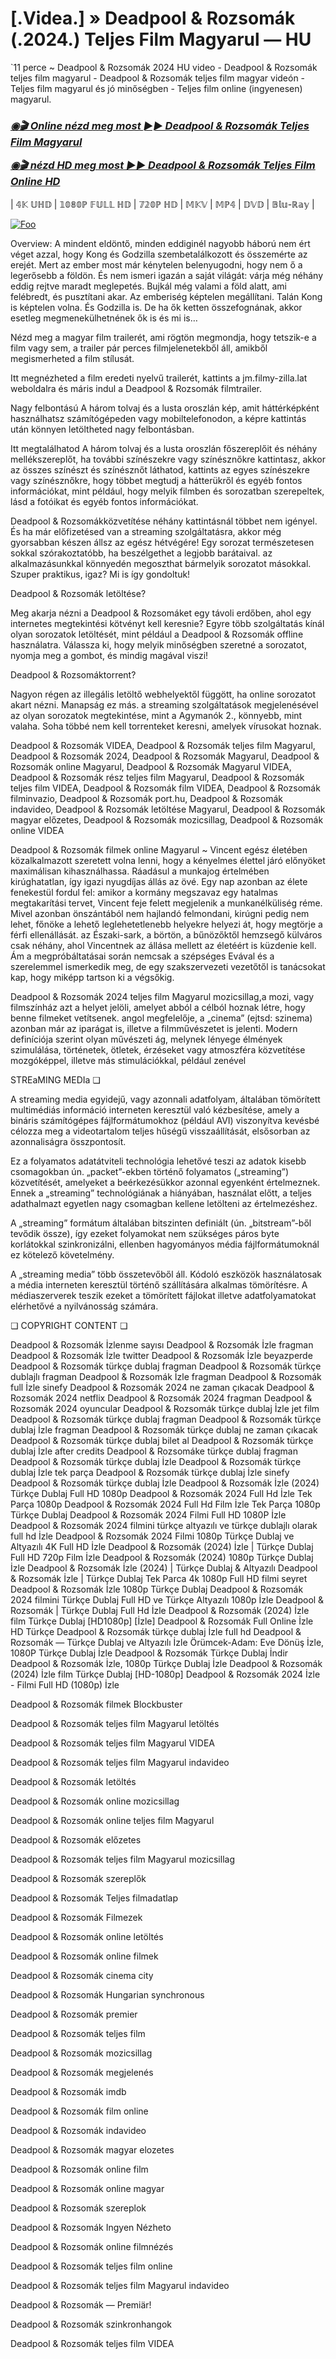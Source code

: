 # [.Videa.] » Deadpool & Rozsomák (.2024.) Teljes Film Magyarul — HU

`11 perce ~ Deadpool & Rozsomák 2024 HU video - Deadpool & Rozsomák teljes film magyarul - Deadpool & Rozsomák teljes film magyar videón - Teljes film magyarul és jó minőségben - Teljes film online (ingyenesen) magyarul.

<b><i><h3> <a href="https://filmhd.cloud/hu/movie/533535/deadpool-wolverine-gitup" rel="nofollow">◉🎬 Online nézd meg most ►► Deadpool & Rozsomák Teljes Film Magyarul</a></b></i></h>

<b><i><h> <a href="https://filmhd.cloud/hu/movie/533535/deadpool-wolverine-gitup" rel="nofollow">◉🎬 nézd HD meg most ►► Deadpool & Rozsomák Teljes Film Online HD</a></b></i></h3>

| 𝟜𝕂 𝕌ℍ𝔻 | 𝟙𝟘𝟠𝟘ℙ 𝔽𝕌𝕃𝕃 ℍ𝔻 | 𝟟𝟚𝟘ℙ ℍ𝔻 | 𝕄𝕂𝕍 | 𝕄ℙ𝟜 | 𝔻𝕍𝔻 | 𝔹𝕝𝕦-ℝ𝕒𝕪 |

<a href="https://filmhd.cloud/hu/movie/533535/deadpool-wolverine-gitup" rel="nofollow"><img src="https://camo.githubusercontent.com/917e6ed5c302499242165dcc02bdbce85c075fd21b35918eb9c0b771855261b8/68747470733a2f2f7374617469632e7769787374617469632e636f6d2f6d656469612f6232343966395f61646163386637306662336634356238383639313639366337376465313866337e6d76322e676966" alt="Foo" style="max-width: 100%;"></a>

Overview: A mindent eldöntő, minden eddiginél nagyobb háború nem ért véget azzal, hogy Kong és Godzilla szembetalálkozott és összemérte az erejét. Mert az ember most már kénytelen belenyugodni, hogy nem ő a legerősebb a földön. És nem ismeri igazán a saját világát: várja még néhány eddig rejtve maradt meglepetés. Bujkál még valami a föld alatt, ami felébredt, és pusztítani akar. Az emberiség képtelen megállítani. Talán Kong is képtelen volna. És Godzilla is. De ha ők ketten összefognának, akkor esetleg megmenekülhetnének ők is és mi is…

Nézd meg a magyar film trailerét, ami rögtön megmondja, hogy tetszik-e a film vagy sem, a trailer pár perces filmjelenetekből áll, amikből megismerheted a film stílusát.

Itt megnézheted a film eredeti nyelvű trailerét, kattints a jm.filmy-zilla.lat weboldalra és máris indul a Deadpool & Rozsomák filmtrailer.

Nagy felbontású A három tolvaj és a lusta oroszlán kép, amit háttérképként használhatsz számítógépeden vagy mobiltelefonodon, a képre kattintás után könnyen letöltheted nagy felbontásban.

Itt megtalálhatod A három tolvaj és a lusta oroszlán főszereplőit és néhány mellékszereplőt, ha további színészekre vagy színésznőkre kattintasz, akkor az összes színészt és színésznőt láthatod, kattints az egyes színészekre vagy színésznőkre, hogy többet megtudj a hátterükről és egyéb fontos információkat, mint például, hogy melyik filmben és sorozatban szerepeltek, lásd a fotóikat és egyéb fontos információkat.

Deadpool & Rozsomákközvetítése néhány kattintásnál többet nem igényel. És ha már előfizetésed van a streaming szolgáltatásra, akkor még gyorsabban készen állsz az egész hétvégére! Egy sorozat természetesen sokkal szórakoztatóbb, ha beszélgethet a legjobb barátaival. az alkalmazásunkkal könnyedén megoszthat bármelyik sorozatot másokkal. Szuper praktikus, igaz? Mi is így gondoltuk!

Deadpool & Rozsomák letöltése?

Meg akarja nézni a Deadpool & Rozsomáket egy távoli erdőben, ahol egy internetes megtekintési kötvényt kell keresnie? Egyre több szolgáltatás kínál olyan sorozatok letöltését, mint például a Deadpool & Rozsomák offline használatra. Válassza ki, hogy melyik minőségben szeretné a sorozatot, nyomja meg a gombot, és mindig magával viszi!

Deadpool & Rozsomáktorrent?

Nagyon régen az illegális letöltő webhelyektől függött, ha online sorozatot akart nézni. Manapság ez más. a streaming szolgáltatások megjelenésével az olyan sorozatok megtekintése, mint a Agymanók 2., könnyebb, mint valaha. Soha többé nem kell torrenteket keresni, amelyek vírusokat hoznak.

Deadpool & Rozsomák VIDEA, Deadpool & Rozsomák teljes film Magyarul, Deadpool & Rozsomák 2024, Deadpool & Rozsomák Magyarul, Deadpool & Rozsomák online Magyarul, Deadpool & Rozsomák Magyarul VIDEA, Deadpool & Rozsomák rész teljes film Magyarul, Deadpool & Rozsomák teljes film VIDEA, Deadpool & Rozsomák film VIDEA, Deadpool & Rozsomák filminvazio, Deadpool & Rozsomák port.hu, Deadpool & Rozsomák indavideo, Deadpool & Rozsomák letöltése Magyarul, Deadpool & Rozsomák magyar előzetes, Deadpool & Rozsomák mozicsillag, Deadpool & Rozsomák online VIDEA

Deadpool & Rozsomák filmek online Magyarul ~ Vincent egész életében közalkalmazott szeretett volna lenni, hogy a kényelmes élettel járó előnyöket maximálisan kihasználhassa. Ráadásul a munkajog értelmében kirúghatatlan, így igazi nyugdíjas állás az övé. Egy nap azonban az élete fenekestül fordul fel: amikor a kormány megszavaz egy hatalmas megtakarítási tervet, Vincent feje felett megjelenik a munkanélküliség réme. Mivel azonban önszántából nem hajlandó felmondani, kirúgni pedig nem lehet, főnöke a lehető leglehetetlenebb helyekre helyezi át, hogy megtörje a férfi ellenállását. az Északi-sark, a börtön, a bűnözőktől hemzsegő külváros csak néhány, ahol Vincentnek az állása mellett az életéért is küzdenie kell. Ám a megpróbáltatásai során nemcsak a szépséges Evával és a szerelemmel ismerkedik meg, de egy szakszervezeti vezetőtől is tanácsokat kap, hogy miképp tartson ki a végsőkig.

Deadpool & Rozsomák 2024 teljes film Magyarul mozicsillag,a mozi, vagy filmszínház azt a helyet jelöli, amelyet abból a célból hoznak létre, hogy benne filmeket vetítsenek. angol megfelelője, a „cinema” (ejtsd: szinema) azonban már az iparágat is, illetve a filmművészetet is jelenti. Modern definíciója szerint olyan művészeti ág, melynek lényege élmények szimulálása, történetek, ötletek, érzéseket vagy atmoszféra közvetítése mozgóképpel, illetve más stimulációkkal, például zenével

STREaMING MEDIa ❏

A streaming media egyidejű, vagy azonnali adatfolyam, általában tömörített multimédiás információ interneten keresztül való kézbesítése, amely a bináris számítógépes fájlformátumokhoz (például AVI) viszonyítva kevésbé célozza meg a videotartalom teljes hűségű visszaállítását, elsősorban az azonnaliságra összpontosít.

Ez a folyamatos adatátviteli technológia lehetővé teszi az adatok kisebb csomagokban ún. „packet”-ekben történő folyamatos („streaming”) közvetítését, amelyeket a beérkezésükkor azonnal egyenként értelmeznek. Ennek a „streaming” technológiának a hiányában, használat előtt, a teljes adathalmazt egyetlen nagy csomagban kellene letölteni az értelmezéshez.

A „streaming” formátum általában bitszinten definiált (ún. „bitstream”-ből tevődik össze), így ezeket folyamokat nem szükséges páros byte korlátokkal szinkronizálni, ellenben hagyományos média fájlformátumoknál ez kötelező követelmény.

A „streaming media” több összetevőből áll. Kódoló eszközök használatosak a média interneten keresztül történő szállítására alkalmas tömörítésre. A médiaszerverek teszik ezeket a tömörített fájlokat illetve adatfolyamatokat elérhetővé a nyilvánosság számára.

❏ COPYRIGHT CONTENT ❏

Deadpool & Rozsomák İzlenme sayısı Deadpool & Rozsomák İzle fragman Deadpool & Rozsomák İzle twitter Deadpool & Rozsomák İzle beyazperde Deadpool & Rozsomák türkçe dublaj fragman Deadpool & Rozsomák türkçe dublajlı fragman Deadpool & Rozsomák İzle fragman Deadpool & Rozsomák full İzle sinefy Deadpool & Rozsomák 2024 ne zaman çıkacak Deadpool & Rozsomák 2024 netflix Deadpool & Rozsomák 2024 fragman Deadpool & Rozsomák 2024 oyuncular Deadpool & Rozsomák türkçe dublaj İzle jet film Deadpool & Rozsomák türkçe dublaj fragman Deadpool & Rozsomák türkçe dublaj İzle fragman Deadpool & Rozsomák türkçe dublaj ne zaman çıkacak Deadpool & Rozsomák türkçe dublaj bilet al Deadpool & Rozsomák türkçe dublaj İzle after credits Deadpool & Rozsomáke türkçe dublaj fragman Deadpool & Rozsomák türkçe dublaj İzle Deadpool & Rozsomák türkçe dublaj İzle tek parça Deadpool & Rozsomák türkçe dublaj İzle sinefy Deadpool & Rozsomák türkçe dublaj İzle Deadpool & Rozsomák İzle (2024) Türkçe Dublaj Full HD 1080p Deadpool & Rozsomák 2024 Full Hd İzle Tek Parça 1080p Deadpool & Rozsomák 2024 Full Hd Film İzle Tek Parça 1080p Türkçe Dublaj Deadpool & Rozsomák 2024 Filmi Full HD 1080P İzle Deadpool & Rozsomák 2024 filmini türkçe altyazılı ve türkçe dublajlı olarak full hd İzle Deadpool & Rozsomák 2024 Filmi 1080p Türkçe Dublaj ve Altyazılı 4K Full HD İzle Deadpool & Rozsomák (2024) İzle | Türkçe Dublaj Full HD 720p Film İzle Deadpool & Rozsomák (2024) 1080p Türkçe Dublaj İzle Deadpool & Rozsomák İzle (2024) | Türkçe Dublaj & Altyazılı Deadpool & Rozsomák İzle | Türkçe Dublaj Tek Parca 4k 1080p Full HD filmi seyret Deadpool & Rozsomák İzle 1080p Türkçe Dublaj Deadpool & Rozsomák 2024 filmini Türkçe Dublaj Full HD ve Türkçe Altyazılı 1080p İzle Deadpool & Rozsomák | Türkçe Dublaj Full Hd İzle Deadpool & Rozsomák (2024) İzle film Türkçe Dublaj [HD1080p] [İzle] Deadpool & Rozsomák Full Online İzle HD Türkçe Deadpool & Rozsomák türkçe dublaj İzle full hd Deadpool & Rozsomák — Türkçe Dublaj ve Altyazılı İzle Örümcek-Adam: Eve Dönüş İzle, 1080P Türkçe Dublaj İzle Deadpool & Rozsomák Türkçe Dublaj İndi̇r Deadpool & Rozsomák İzle, 1080p Türkçe Dublaj İzle Deadpool & Rozsomák (2024) İzle film Türkçe Dublaj [HD-1080p] Deadpool & Rozsomák 2024 İzle - Filmi Full HD (1080p) İzle


Deadpool & Rozsomák  filmek Blockbuster

Deadpool & Rozsomák  teljes film Magyarul letöltés

Deadpool & Rozsomák  teljes film Magyarul VIDEA

Deadpool & Rozsomák  teljes film Magyarul indavideo

Deadpool & Rozsomák  letöltés

Deadpool & Rozsomák  online mozicsillag

Deadpool & Rozsomák  online teljes film Magyarul

Deadpool & Rozsomák  előzetes

Deadpool & Rozsomák  teljes film Magyarul mozicsillag

Deadpool & Rozsomák  szereplők

Deadpool & Rozsomák  Teljes filmadatlap

Deadpool & Rozsomák  Filmezek

Deadpool & Rozsomák  online letöltés

Deadpool & Rozsomák  online filmek

Deadpool & Rozsomák  cinema city

Deadpool & Rozsomák  Hungarian synchronous

Deadpool & Rozsomák  premier

Deadpool & Rozsomák  teljes film

Deadpool & Rozsomák  mozicsillag

Deadpool & Rozsomák  megjelenés

Deadpool & Rozsomák  imdb

Deadpool & Rozsomák  film online

Deadpool & Rozsomák  indavideo

Deadpool & Rozsomák  magyar elozetes

Deadpool & Rozsomák  online film

Deadpool & Rozsomák  online magyar

Deadpool & Rozsomák  szereplok

Deadpool & Rozsomák  Ingyen Nézheto

Deadpool & Rozsomák  online filmnézés

Deadpool & Rozsomák  teljes film online

Deadpool & Rozsomák  teljes film Magyarul indavideo

Deadpool & Rozsomák — Premiär!

Deadpool & Rozsomák  szinkronhangok

Deadpool & Rozsomák  teljes film VIDEA
